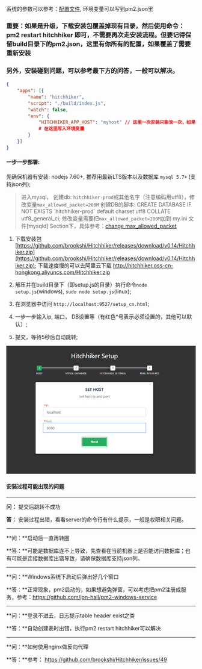 系统的参数可以参考：[配置文件](configuration.md), 环境变量可以写到pm2.json里

### 重要：如果是升级，下载安装包覆盖掉现有目录，然后使用命令：pm2 restart hitchhiker 即可，不需要再次走安装流程。但要记得保留build目录下的pm2.json，这里有你所有的配置，如果覆盖了需要重新安装

### 另外，安装碰到问题，可以参考最下方的问答，一般可以解决。

```json
{
    "apps": [{
        "name": "hitchhiker",
        "script": "./build/index.js",
        "watch": false,
        "env": {
            "HITCHHIKER_APP_HOST": "myhost" // 这里一次安装只能改一次，如果需要变动，需要替换build/public/static/main.***.js文件为安装包里的文件，以后会改进这一块
            # 在这里写入环境变量
        }
    }]
}
```

#### 一步一步部署:

先确保机器有安装: nodejs 7.60+, 推荐用最新LTS版本以及数据库 `mysql 5.7+` (支持json列);

> 进入mysql， 创建db: `hitchhiker-prod`或其他名字（注意编码用utf8），修改变量`max_allowed_packet=200M`
> 创建DB的脚本: CREATE DATABASE IF NOT EXISTS \`hitchhiker-prod\` default charset utf8 COLLATE utf8_general_ci;
> 修改变量需要把`max_allowed_packet=200M`加到 my.ini 文件[mysqld] Section下，具体参考：[change max_allowed_packet](https://stackoverflow.com/questions/8062496/how-to-change-max-allowed-packet-size)

1. 下载安装包 [https://github.com/brookshi/Hitchhiker/releases/download/v0.14/Hitchhiker.zip](https://github.com/brookshi/Hitchhiker/releases/download/v0.14/Hitchhiker.zip); 
下载速度慢的可以去阿里云下载 http://hitchhiker.oss-cn-hongkong.aliyuncs.com/Hitchhiker.zip

2. 解压并在build目录下（即setup.js的目录）执行命令`node setup.js`(windows), `sudo node setup.js`(linux);

3. 在浏览器中访问 `http://localhost:9527/setup_cn.html`;

4. 一步一步输入ip, 端口， DB设置等（有红色*号表示必须设置的，其他可以默认）;

5. 提交，等待5秒后自动跳转;

![](https://raw.githubusercontent.com/brookshi/images/master/Hitchhiker/setup.png)


#### 安装过程可能出现的问题
-----
**问：** 提交后跳转不成功

**答：** 安装过程出错，看看server的命令行有什么提示，一般是权限相关问题。

-----
**问：**启动后一直再转圈

**答：**可能是数据库连不上导致，先查看在当前机器上是否能访问数据库；也有可能是连接数据库出错导致，请确保数据库支持json列。

-----
**问：**Windows系统下启动后弹出好几个窗口

**答：**正常现象，pm2启动的，如果想避免弹窗，可以考虑把pm2注册成服务，参考：https://github.com/jon-hall/pm2-windows-service

-----
**问：**登录不进去，日志提示table header exist之类

**答：**自动创建表时出错，执行pm2 restart hitchhiker可以解决

-----
**问：**如何使用nginx做反向代理

**答：**参考： https://github.com/brookshi/Hitchhiker/issues/49